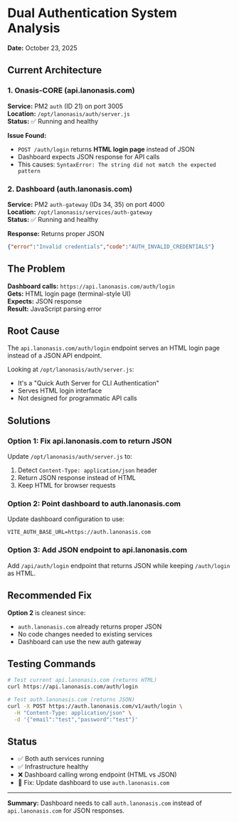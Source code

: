 # Dual Authentication System Analysis
**Date:** October 23, 2025

## Current Architecture

### 1. Onasis-CORE (api.lanonasis.com)
**Service:** PM2 `auth` (ID 21) on port 3005  
**Location:** `/opt/lanonasis/auth/server.js`  
**Status:** ✅ Running and healthy

**Issue Found:** 
- `POST /auth/login` returns **HTML login page** instead of JSON
- Dashboard expects JSON response for API calls
- This causes: `SyntaxError: The string did not match the expected pattern`

### 2. Dashboard (auth.lanonasis.com) 
**Service:** PM2 `auth-gateway` (IDs 34, 35) on port 4000  
**Location:** `/opt/lanonasis/services/auth-gateway`  
**Status:** ✅ Running and healthy

**Response:** Returns proper JSON
```json
{"error":"Invalid credentials","code":"AUTH_INVALID_CREDENTIALS"}
```

## The Problem

**Dashboard calls:** `https://api.lanonasis.com/auth/login`  
**Gets:** HTML login page (terminal-style UI)  
**Expects:** JSON response  
**Result:** JavaScript parsing error

## Root Cause

The `api.lanonasis.com/auth/login` endpoint serves an HTML login page instead of a JSON API endpoint.

Looking at `/opt/lanonasis/auth/server.js`:
- It's a "Quick Auth Server for CLI Authentication"
- Serves HTML login interface
- Not designed for programmatic API calls

## Solutions

### Option 1: Fix api.lanonasis.com to return JSON
Update `/opt/lanonasis/auth/server.js` to:
1. Detect `Content-Type: application/json` header
2. Return JSON response instead of HTML
3. Keep HTML for browser requests

### Option 2: Point dashboard to auth.lanonasis.com
Update dashboard configuration to use:
```
VITE_AUTH_BASE_URL=https://auth.lanonasis.com
```

### Option 3: Add JSON endpoint to api.lanonasis.com
Add `/api/auth/login` endpoint that returns JSON while keeping `/auth/login` as HTML.

## Recommended Fix

**Option 2** is cleanest since:
- `auth.lanonasis.com` already returns proper JSON
- No code changes needed to existing services
- Dashboard can use the new auth gateway

## Testing Commands

```bash
# Test current api.lanonasis.com (returns HTML)
curl https://api.lanonasis.com/auth/login

# Test auth.lanonasis.com (returns JSON)
curl -X POST https://auth.lanonasis.com/v1/auth/login \
  -H "Content-Type: application/json" \
  -d '{"email":"test","password":"test"}'
```

## Status

- ✅ Both auth services running
- ✅ Infrastructure healthy
- ❌ Dashboard calling wrong endpoint (HTML vs JSON)
- 🔧 Fix: Update dashboard to use `auth.lanonasis.com`

---

**Summary:** Dashboard needs to call `auth.lanonasis.com` instead of `api.lanonasis.com` for JSON responses.

